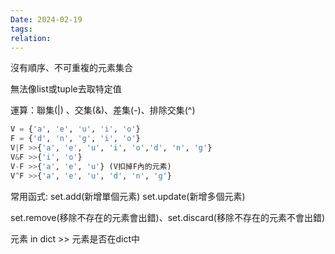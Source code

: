 ```yaml
---
Date: 2024-02-19
tags: 
relation:
---
```

沒有順序、不可重複的元素集合

無法像list或tuple去取特定值

運算：聯集(|) 、交集(&)、差集(-)、排除交集(^)

```python
V = {'a', 'e', 'u', 'i', 'o'}  
F = {'d', 'n', 'g', 'i', 'o'}  
V|F >>{'a', 'e', 'u', 'i', 'o','d', 'n', 'g'}  
V&F >>{'i', 'o'}  
V-F >>{'a', 'e', 'u'} (V扣掉F內的元素)  
V^F >>{'a', 'e', 'u', 'd', 'n', 'g'}
```

常用函式: set.add(新增單個元素) set.update(新增多個元素)

set.remove(移除不存在的元素會出錯)、set.discard(移除不存在的元素不會出錯)

元素 in dict >> 元素是否在dict中